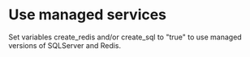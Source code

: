 # Use managed services
Set variables create_redis and/or create_sql to "true" to use managed versions of SQLServer and Redis.
